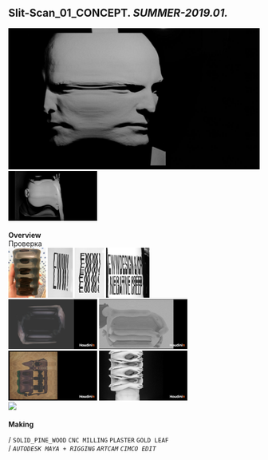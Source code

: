 
## Slit-Scan_01_CONCEPT. _SUMMER-2019.01._  
![Slit-Scan_01_CONCEPT](/projects/Slit-Scan_01_CONCEPT/100.jpg)<a href="https://ewwgene.github.io/projects/Slit-Scan_01_CONCEPT/110.jpg"><img src="/projects/Slit-Scan_01_CONCEPT/110.jpg" height="100"></a> 
<br>  
**Overview**  
Проверка 
<br>
<a href="https://ewwgene.github.io/projects/Slit-Scan_01_CONCEPT/Making/200.jpg"><img src="/projects/Slit-Scan_01_CONCEPT/Making/200.jpg" height="100"></a> <a href="https://ewwgene.github.io/projects/Slit-Scan_01_CONCEPT/Making/201.jpg"><img src="/projects/Slit-Scan_01_CONCEPT/Making/201.jpg" height="100"></a> <a href="https://ewwgene.github.io/projects/Slit-Scan_01_CONCEPT/Making/203.jpg"><img src="/projects/Slit-Scan_01_CONCEPT/Making/203.jpg" height="100"></a> <a href="https://ewwgene.github.io/projects/Slit-Scan_01_CONCEPT/Making/205.jpg"><img src="/projects/Slit-Scan_01_CONCEPT/Making/205.jpg" height="100"></a> <br><a href="https://ewwgene.github.io/projects/Slit-Scan_01_CONCEPT/Making/300.jpg"><img src="/projects/Slit-Scan_01_CONCEPT/Making/300.jpg" height="100"></a> <a href="https://ewwgene.github.io/projects/Slit-Scan_01_CONCEPT/Making/301.jpg"><img src="/projects/Slit-Scan_01_CONCEPT/Making/301.jpg" height="100"></a> <a href="https://ewwgene.github.io/projects/Slit-Scan_01_CONCEPT/Making/303.jpg"><img src="/projects/Slit-Scan_01_CONCEPT/Making/303.jpg" height="100"></a> <a href="https://ewwgene.github.io/projects/Slit-Scan_01_CONCEPT/Making/305.jpg"><img src="/projects/Slit-Scan_01_CONCEPT/Making/305.jpg" height="100"></a> <br><a href="https://ewwgene.github.io/projects/Slit-Scan_01_CONCEPT/Making/401.gif"><img src="/projects/Slit-Scan_01_CONCEPT/Making/401.gif" height="100"></a> <br>  
**Making**  
  
/
`SOLID_PINE_WOOD` `CNC MILLING` `PLASTER` `GOLD LEAF`   
/
_`AUTODESK MAYA + RIGGING`_ _`ARTCAM`_ _`CIMCO EDIT`_   
<br>

<br>


